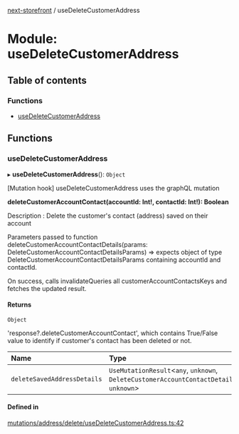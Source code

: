 [next-storefront](../README.md) / useDeleteCustomerAddress

# Module: useDeleteCustomerAddress

## Table of contents

### Functions

- [useDeleteCustomerAddress](useDeleteCustomerAddress.md#usedeletecustomeraddress)

## Functions

### useDeleteCustomerAddress

▸ **useDeleteCustomerAddress**(): `Object`

[Mutation hook] useDeleteCustomerAddress uses the graphQL mutation

<b>deleteCustomerAccountContact(accountId: Int!, contactId: Int!): Boolean</b>

Description : Delete the customer's contact (address) saved on their account

Parameters passed to function deleteCustomerAccountContactDetails(params: DeleteCustomerAccountContactDetailsParams) => expects object of type DeleteCustomerAccountContactDetailsParams containing accountId and contactId.

On success, calls invalidateQueries all customerAccountContactsKeys and fetches the updated result.

#### Returns

`Object`

'response?.deleteCustomerAccountContact', which contains True/False value to identify if customer's contact has been deleted or not.

| Name | Type |
| :------ | :------ |
| `deleteSavedAddressDetails` | `UseMutationResult`<`any`, `unknown`, `DeleteCustomerAccountContactDetailsParams`, `unknown`\> |

#### Defined in

[mutations/address/delete/useDeleteCustomerAddress.ts:42](https://github.com/KiboSoftware/nextjs-storefront/blob/474c22ea/hooks/mutations/address/delete/useDeleteCustomerAddress.ts#L42)
